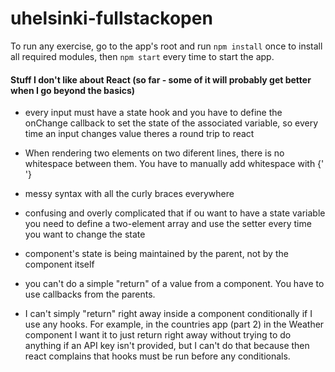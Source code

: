 # uhelsinki-fullstackopen

To run any exercise, go to the app's root and run `npm install` once to install all required modules, then `npm start` every time to start the app.

#### Stuff I don't like about React (so far - some of it will probably get better when I go beyond the basics)

- every input must have a state hook and you have to define the onChange callback to set the state of the associated 
variable, so every time an input changes value theres a round trip to react

- When rendering two elements on two diferent lines, there is no whitespace between them. You have to manually add whitespace with {' '}

- messy syntax with all the curly braces everywhere

- confusing and overly complicated that if ou want to have a state variable you need to define a two-element array and use the setter every time you want to change the state

- component's state is being maintained by the parent, not by the component itself

- you can't do a simple "return" of a value from a component. You have to use callbacks from the parents.

- I can't simply "return" right away inside a component conditionally if I use any hooks. For example, in the countries app (part 2) in the Weather component I want it to just return right away without trying to do anything if an API key isn't provided, but I can't do that because then react complains that hooks must be run before any conditionals.
